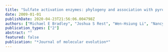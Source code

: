 ```yaml
---
title: "Sulfate activation enzymes: phylogeny and association with pyrophosphatase"
date: 2009-01-01
publishDate: 2020-04-23T21:56:06.004798Z
authors: ["Michael E Bradley", "Joshua S Rest", "Wen-Hsiung Li", "Nancy B Schwartz"]
publication_types: ["2"]
abstract: ""
featured: false
publication: "*Journal of molecular evolution*"
---
```


